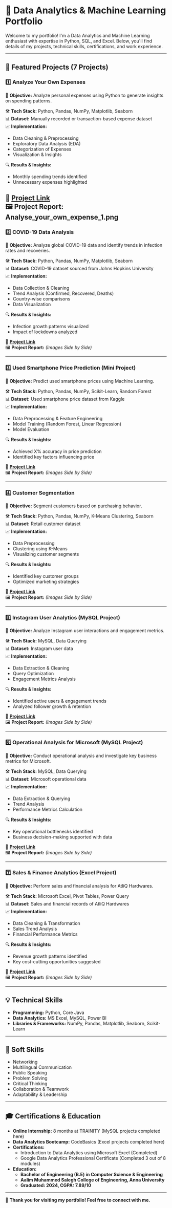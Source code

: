 # 📌 Data Analytics & Machine Learning Portfolio

Welcome to my portfolio! I'm a Data Analytics and Machine Learning enthusiast with expertise in Python, SQL, and Excel. Below, you'll find details of my projects, technical skills, certifications, and work experience.

---

## 📂 Featured Projects (7 Projects)

### 1️⃣ Analyze Your Own Expenses
📌 **Objective:** Analyze personal expenses using Python to generate insights on spending patterns.

🛠️ **Tech Stack:** Python, Pandas, NumPy, Matplotlib, Seaborn  
📊 **Dataset:** Manually recorded or transaction-based expense dataset  
📈 **Implementation:**
- Data Cleaning & Preprocessing
- Exploratory Data Analysis (EDA)
- Categorization of Expenses
- Visualization & Insights

🔍 **Results & Insights:**
- Monthly spending trends identified
- Unnecessary expenses highlighted

📎 **[Project Link](#)**  
🖼️ **Project Report:** Analyse_your_own_expense_1.png
---

### 2️⃣ COVID-19 Data Analysis
📌 **Objective:** Analyze global COVID-19 data and identify trends in infection rates and recoveries.

🛠️ **Tech Stack:** Python, Pandas, NumPy, Matplotlib, Seaborn  
📊 **Dataset:** COVID-19 dataset sourced from Johns Hopkins University  
📈 **Implementation:**
- Data Collection & Cleaning
- Trend Analysis (Confirmed, Recovered, Deaths)
- Country-wise comparisons
- Data Visualization

🔍 **Results & Insights:**
- Infection growth patterns visualized
- Impact of lockdowns analyzed

📎 **[Project Link](#)**  
🖼️ **Project Report:** *(Images Side by Side)*

---

### 3️⃣ Used Smartphone Price Prediction (Mini Project)
📌 **Objective:** Predict used smartphone prices using Machine Learning.

🛠️ **Tech Stack:** Python, Pandas, NumPy, Scikit-Learn, Random Forest  
📊 **Dataset:** Used smartphone price dataset from Kaggle  
📈 **Implementation:**
- Data Preprocessing & Feature Engineering
- Model Training (Random Forest, Linear Regression)
- Model Evaluation

🔍 **Results & Insights:**
- Achieved X% accuracy in price prediction
- Identified key factors influencing price

📎 **[Project Link](#)**  
🖼️ **Project Report:** *(Images Side by Side)*

---

### 4️⃣ Customer Segmentation
📌 **Objective:** Segment customers based on purchasing behavior.

🛠️ **Tech Stack:** Python, Pandas, NumPy, K-Means Clustering, Seaborn  
📊 **Dataset:** Retail customer dataset  
📈 **Implementation:**
- Data Preprocessing
- Clustering using K-Means
- Visualizing customer segments

🔍 **Results & Insights:**
- Identified key customer groups
- Optimized marketing strategies

📎 **[Project Link](#)**  
🖼️ **Project Report:** *(Images Side by Side)*

---

### 5️⃣ Instagram User Analytics (MySQL Project)
📌 **Objective:** Analyze Instagram user interactions and engagement metrics.

🛠️ **Tech Stack:** MySQL, Data Querying  
📊 **Dataset:** Instagram user data  
📈 **Implementation:**
- Data Extraction & Cleaning
- Query Optimization
- Engagement Metrics Analysis

🔍 **Results & Insights:**
- Identified active users & engagement trends
- Analyzed follower growth & retention

📎 **[Project Link](#)**  
🖼️ **Project Report:** *(Images Side by Side)*

---

### 6️⃣ Operational Analysis for Microsoft (MySQL Project)
📌 **Objective:** Conduct operational analysis and investigate key business metrics for Microsoft.

🛠️ **Tech Stack:** MySQL, Data Querying  
📊 **Dataset:** Microsoft operational data  
📈 **Implementation:**
- Data Extraction & Querying
- Trend Analysis
- Performance Metrics Calculation

🔍 **Results & Insights:**
- Key operational bottlenecks identified
- Business decision-making supported with data

📎 **[Project Link](#)**  
🖼️ **Project Report:** *(Images Side by Side)*

---

### 7️⃣ Sales & Finance Analytics (Excel Project)
📌 **Objective:** Perform sales and financial analysis for AtliQ Hardwares.

🛠️ **Tech Stack:** Microsoft Excel, Pivot Tables, Power Query  
📊 **Dataset:** Sales and financial records of AtliQ Hardwares  
📈 **Implementation:**
- Data Cleaning & Transformation
- Sales Trend Analysis
- Financial Performance Metrics

🔍 **Results & Insights:**
- Revenue growth patterns identified
- Key cost-cutting opportunities suggested

📎 **[Project Link](#)**  
🖼️ **Project Report:** *(Images Side by Side)*

---

## 💡 Technical Skills
- **Programming:** Python, Core Java
- **Data Analytics:** MS Excel, MySQL, Power BI
- **Libraries & Frameworks:** NumPy, Pandas, Matplotlib, Seaborn, Scikit-Learn

---

## 🎯 Soft Skills
- Networking
- Multilingual Communication
- Public Speaking
- Problem Solving
- Critical Thinking
- Collaboration & Teamwork
- Adaptability & Leadership

---

## 🎓 Certifications & Education
- **Online Internship:** 8 months at TRAINITY (MySQL projects completed here)
- **Data Analytics Bootcamp:** CodeBasics (Excel projects completed here)
- **Certifications:**
  - Introduction to Data Analytics using Microsoft Excel (Completed)
  - Google Data Analytics Professional Certificate (Completed 3 out of 8 modules)
- **Education:**
  - **Bachelor of Engineering (B.E) in Computer Science & Engineering**
  - **Aalim Muhammed Salegh College of Engineering, Anna University**
  - **Graduated: 2024, CGPA: 7.89/10**

---

🚀 **Thank you for visiting my portfolio! Feel free to connect with me.**

